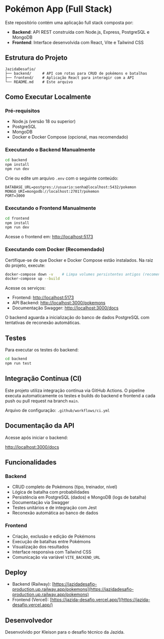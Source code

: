# Pokémon App (Full Stack)

Este repositório contém uma aplicação full stack composta por:

- **Backend**: API REST construída com Node.js, Express, PostgreSQL e MongoDB
- **Frontend**: Interface desenvolvida com React, Vite e Tailwind CSS

## Estrutura do Projeto

```
JazidaDesafio/
├── backend/     # API com rotas para CRUD de pokémons e batalhas
├── frontend/    # Aplicação React para interagir com a API
└── README.md    # Este arquivo
```

## Como Executar Localmente

### Pré-requisitos

- Node.js (versão 18 ou superior)
- PostgreSQL
- MongoDB
- Docker e Docker Compose (opcional, mas recomendado)

### Executando o Backend Manualmente

```bash
cd backend
npm install
npm run dev
```

Crie ou edite um arquivo `.env` com o seguinte conteúdo:

```
DATABASE_URL=postgres://usuario:senha@localhost:5432/pokemon
MONGO_URI=mongodb://localhost:27017/pokemon
PORT=3000
```

### Executando o Frontend Manualmente

```bash
cd frontend
npm install
npm run dev
```

Acesse o frontend em: [http://localhost:5173](http://localhost:5173)

### Executando com Docker (Recomendado)

Certifique-se de que Docker e Docker Compose estão instalados. Na raiz do projeto, execute:

```bash
docker-compose down -v    # Limpa volumes persistentes antigos (recomendado na primeira vez)
docker-compose up --build
```

Acesse os serviços:

- Frontend: [http://localhost:5173](http://localhost:5173)
- API Backend: [http://localhost:3000/pokemons](http://localhost:3000/pokemons)
- Documentação Swagger: [http://localhost:3000/docs](http://localhost:3000/docs)

O backend aguarda a inicialização do banco de dados PostgreSQL com tentativas de reconexão automáticas.

## Testes

Para executar os testes do backend:

```bash
cd backend
npm run test
```

## Integração Contínua (CI)

Este projeto utiliza integração contínua via GitHub Actions. O pipeline executa automaticamente os testes e builds do backend e frontend a cada push ou pull request na branch `main`.

Arquivo de configuração: `.github/workflows/ci.yml`

## Documentação da API

Acesse após iniciar o backend:

[http://localhost:3000/docs](http://localhost:3000/docs)

## Funcionalidades

### Backend

- CRUD completo de Pokémons (tipo, treinador, nível)
- Lógica de batalha com probabilidades
- Persistência em PostgreSQL (dados) e MongoDB (logs de batalha)
- Documentação via Swagger
- Testes unitários e de integração com Jest
- Reconexão automática ao banco de dados

### Frontend

- Criação, exclusão e edição de Pokémons
- Execução de batalhas entre Pokémons
- Visualização dos resultados
- Interface responsiva com Tailwind CSS
- Comunicação via variável `VITE_BACKEND_URL`

## Deploy

- Backend (Railway): [https://jazidadesafio-production.up.railway.app/pokemons](https://jazidadesafio-production.up.railway.app/pokemons)
- Frontend (Vercel): [https://jazida-desafio.vercel.app/](https://jazida-desafio.vercel.app/)

## Desenvolvedor

Desenvolvido por Kleison para o desafio técnico da Jazida.